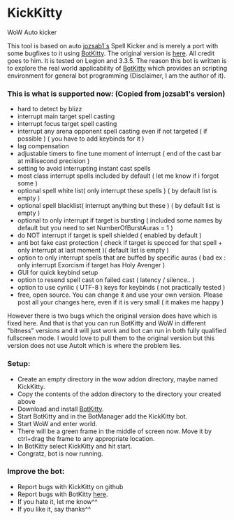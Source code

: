 # KickKitty
WoW Auto kicker

This tool is based on auto [jozsab1´s](http://www.ownedcore.com/forums/members/187464-jozsab1.html) Spell Kicker and is merely a port with some bugfixes to it using [BotKitty](http://botkitty.com). The original version is [here](http://www.ownedcore.com/forums/world-of-warcraft/world-of-warcraft-bots-programs/509163-spell-kicker-interrupt-cast-autoit-no-memory-read-any-wow-version.html). All credit goes to him. It is tested on Legion and 3.3.5. The reason this bot is written is to explore the real world applicability of [BotKitty](http://botkitty.com) which provides an scripting environment for general bot programming (Disclaimer, I am the author of it).

### This is what is supported now: (Copied from jozsab1's version)
- hard to detect by blizz
- interrupt main target spell casting
- interrupt focus target spell casting
- interrupt any arena opponent spell casting even if not targeted ( if possible ) ( you have to add keybinds for it )
- lag compensation
- adjustable timers to fine tune moment of interrupt ( end of the cast bar at millisecond precision )
- setting to avoid interrupting instant cast spells
- most class interrupt spells included by default ( let me know if i forgot some )
- optional spell white list( only interrupt these spells ) ( by default list is empty )
- optional spell blacklist( interrupt anything but these ) ( by default list is empty )
- optional to only interrupt if target is bursting ( included some names by default but you need to set NumberOfBurstAuras = 1 )
- do NOT interrupt if target is spell shielded ( enabled by default )
- anti bot fake cast protection ( check if target is specced for that spell + only interrupt at last moment )( default list is empty )
- option to only interrupt spells that are buffed by specific auras ( bad ex : only interrupt Exorcism if target has Holy Avenger )
- GUI for quick keybind setup
- option to resend spell cast on failed cast ( latency / silence.. )
- option to use cyrilic ( UTF-8 ) keys for keybinds ( not practically tested )
- free, open source. You can change it and use your own version. Please post all your changes here, even if it is very small ( it makes me happy )

However there is two bugs which the original version does have which is fixed here. And that is that you can run BotKitty and WoW in different "bitness" versions and it will just work and bot can run in both fully qualified fullscreen mode. I would love to pull them to the original version but this version does not use AutoIt which is where the problem lies.

### Setup:
- Create an empty directory in the wow addon directory, maybe named KickKitty.
- Copy the contents of the addon directory to the directory your created above
- Download and install [BotKitty](http://botkitty.com).
- Start BotKitty and in the BotManager add the KickKitty bot.
- Start WoW and enter world.
- There will be a green frame in the middle of screen now. Move it by ctrl+drag the frame to any appropriate location.
- In BotKitty select KickKitty and hit start.
- Congratz, bot is now running.

### Improve the bot:
- Report bugs with KickKitty on github
- Report bugs with BotKitty [here](http://issuetracker.botkitty.com).
- If you hate it, let me know^^
- If you like it, say thanks^^